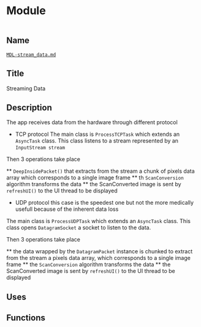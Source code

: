# Module
![]()

## Name
[`MDL-stream_data.md`]()

## Title
Streaming Data

## Description
The app receives data from the hardware through different protocol

* TCP protocol
The main class is `ProcessTCPTask` which extends an `AsyncTask` class. This class listens to a stream represented by an `InputStream stream`

Then 3 operations take place

** `DeepInsidePacket()` that extracts from the stream a chunk of pixels data array which corresponds to a single image frame
** th `ScanConversion` algorithm transforms the data
** the ScanConverted image is sent by `refreshUI()` to the UI thread to be displayed

* UDP protocol
this case is the speedest one but not the more medically usefull because of the inherent data loss

The main class is `ProcessUDPTask` which extends an `AsyncTask` class. This class opens `DatagramSocket` a socket to listen to
the data.

Then 3 operations take place

** the data wrapped by the `DatagramPacket` instance is chunked to extract from the stream a pixels data array, which corresponds to a single image frame
** the `ScanConversion` algorithm transforms the data
** the ScanConverted image is sent by `refreshUI()` to the UI thread to be displayed

## Uses


## Functions

